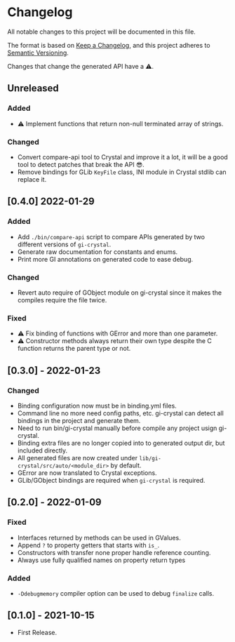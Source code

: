 # Changelog
All notable changes to this project will be documented in this file.

The format is based on [Keep a Changelog](https://keepachangelog.com/en/1.0.0/),
and this project adheres to [Semantic Versioning](https://semver.org/spec/v2.0.0.html).

Changes that change the generated API have a ⚠️.

## Unreleased
### Added
- ⚠️ Implement functions that return non-null terminated array of strings.

### Changed
- Convert compare-api tool to Crystal and improve it a lot, it will be a good tool to detect patches that break the API 😎️.
- Remove bindings for GLib `KeyFile` class, INI module in Crystal stdlib can replace it.

## [0.4.0] 2022-01-29
### Added
- Add `./bin/compare-api` script to compare APIs generated by two different versions of `gi-crystal`.
- Generate raw documentation for constants and enums.
- Print more GI annotations on generated code to ease debug.

### Changed
- Revert auto require of GObject module on gi-crystal since it makes the compiles require the file twice.

### Fixed
- ⚠️ Fix binding of functions with GError and more than one parameter.
- ⚠️ Constructor methods always return their own type despite the C function returns the parent type or not.

## [0.3.0] - 2022-01-23
### Changed
- Binding configuration now must be in binding.yml files.
- Command line no more need config paths, etc. gi-crystal can detect all bindings in the project and generate them.
- Need to run bin/gi-crystal manually before compile any project usign gi-crystal.
- Binding extra files are no longer copied into to generated output dir, but included directly.
- All generated files are now created under `lib/gi-crystal/src/auto/<module_dir>` by default.
- GError are now translated to Crystal exceptions.
- GLib/GObject bindings are required when `gi-crystal` is required.

## [0.2.0] - 2022-01-09
### Fixed
- Interfaces returned by methods can be used in GValues.
- Append `?` to property getters that starts with `is_`.
- Constructors with transfer none proper handle reference counting.
- Always use fully qualified names on property return types

### Added
- `-Ddebugmemory` compiler option can be used to debug `finalize` calls.

## [0.1.0] - 2021-10-15
 - First Release.
